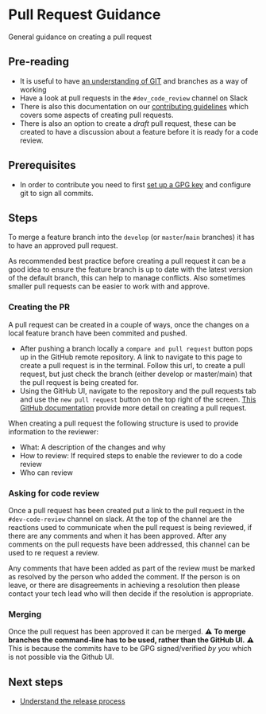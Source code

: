 # Pull Request Guidance

General guidance on creating a pull request

## Pre-reading

- It is useful to have [an understanding of GIT](https://git-scm.com/about) and branches as a way of working
- Have a look at pull requests in the `#dev_code_review` channel on Slack
- There is also this documentation on our [contributing guidelines](https://github.com/ONSdigital/dp/blob/main/guides/CONTRIBUTING.md#development-work) which covers some aspects of creating pull requests.
- There is also an option to create a *draft* pull request, these can be created to have a discussion about a feature before it is ready for a code review.

## Prerequisites

- In order to contribute you need to first [set up a GPG key](https://github.com/ONSdigital/dp-operations/blob/main/guides/gpg.md) and configure git to sign all commits.

## Steps

To merge a feature branch into the `develop` (or `master`/`main` branches) it has to have an approved pull request.

As recommended best practice before creating a pull request it can be a good idea to ensure the feature branch is up to date with the latest version of the default branch, this can help to manage conflicts. Also sometimes smaller pull requests can be easier to work with and approve.

### Creating the PR

A pull request can be created in a couple of ways, once the changes on a local feature branch have been commited and pushed.

- After pushing a branch locally a `compare and pull request` button pops up in the GitHub remote repository. A link to navigate to this page to create a pull request is in the terminal. Follow this url, to create a pull request, but just check the branch (either develop or master/main) that the pull request is being created for.
- Using the GitHub UI, navigate to the repository and the pull requests tab and use the `new pull request` button on the top right of the screen. [This GitHub documentation](https://docs.github.com/en/free-pro-team@latest/github/collaborating-with-issues-and-pull-requests/creating-a-pull-request) provide more detail on creating a pull request.

When creating a pull request the following structure is used to provide information to the reviewer:

- What: A description of the changes and why
- How to review: If required steps to enable the reviewer to do a code review
- Who can review

### Asking for code review

Once a pull request has been created put a link to the pull request in the `#dev-code-review` channel on slack. At the top of the channel are the reactions used to communicate when the pull request is being reviewed, if there are any comments and when it has been approved. After any comments on the pull requests have been addressed, this channel can be used to re request a review.

Any comments that have been added as part of the review must be marked as resolved by the person who added the comment.  If the person is on leave, or there are disagreements in achieving a resolution then please contact your tech lead who will then decide if the resolution is appropriate.

### Merging

Once the pull request has been approved it can be merged. :warning: **To merge branches the command-line has to be used, rather than the GitHub UI.** :warning:
This is because the commits have to be GPG signed/verified *by you* which is not possible via the Github UI.

## Next steps

- [Understand the release process](../../guides/RELEASES.md)
